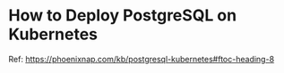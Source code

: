 # How to Deploy PostgreSQL on Kubernetes

Ref: https://phoenixnap.com/kb/postgresql-kubernetes#ftoc-heading-8
